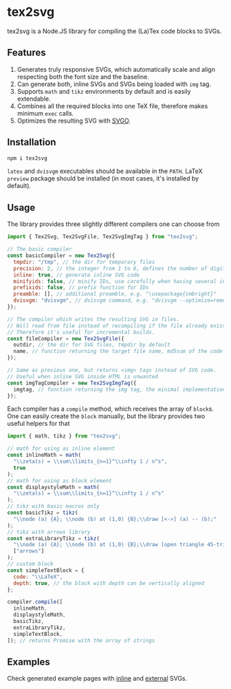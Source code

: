 # tex2svg

tex2svg is a Node.JS library for compiling the (La)Tex code blocks to SVGs.

## Features

1. Generates truly responsive SVGs, which automatically scale and align respecting both the font size and the baseline.
2. Can generate both, inline SVGs and SVGs being loaded with `img` tag.
3. Supports `math` and `tikz` environments by default and is easily extendable.
4. Combines all the required blocks into one TeX file, therefore makes minimum `exec` calls.
5. Optimizes the resulting SVG with [SVGO](https://github.com/svg/svgo).

## Installation

```bash
npm i tex2svg
```

`latex` and `dvisvgm` executables should be available in the `PATH`. LaTeX `preview` package should be installed (in most cases, it's installed by default).

## Usage

The library provides three slightly different compilers one can choose from

```js
import { Tex2Svg, Tex2SvgFile, Tex2SvgImgTag } from "tex2svg";

// The basic compiler
const basicCompiler = new Tex2Svg({
  tmpdir: "/tmp", // the dir for temporary files
  precision: 2, // the integer from 1 to 6, defines the number of digits after the comma
  inline: true, // generate inline SVG code
  minifyids: false, // minify IDs, use carefully when having several inline SVGs on one page
  prefixids: false, // prefix function for IDs
  preamble: [], // additional preamble, e.g. "\usepackage{cmbright}"
  dvisvgm: "dvisvgm", // dvisvgm command, e.g. "dvisvgm --optimize=remove-clippath --exact-bbox"
});

// The compiler which writes the resulting SVG in files.
// Will read from file instead of recompiling if the file already exists.
// Therefore it's useful for incremental builds.
const fileCompiler = new Tex2SvgFile({
  outdir, // the dir for SVG files, tmpdir by default
  name, // function returning the target file name, md5sum of the code by default
});

// Same as previous one, but returns <img> tags instead of SVG code.
// Useful when inline SVG inside HTML is unwanted
const imgTagCompiler = new Tex2SvgImgTag({
  imgtag, // function returning the img tag, the minimal implementation by default
});
```

Each compiler has a `compile` method, which receives the array of `block`s.
One can easily create the `block` manually, but the library provides two useful helpers for that

```js
import { math, tikz } from "tex2svg";

// math for using as inline element
const inlineMath = math(
  "\\zeta(s) = \\sum\\limits_{n=1}^\\infty 1 / n^s",
  true
);
// math for using as block element
const displaystyleMath = math(
  "\\zeta(s) = \\sum\\limits_{n=1}^\\infty 1 / n^s"
);
// tikz with basic macros only
const basicTikz = tikz(
  "\\node (a) {A}; \\node (b) at (1,0) {B};\\draw [<->] (a) -- (b);"
);
// tikz with arrows library
const extraLibraryTikz = tikz(
  "\\node (a) {A}; \\node (b) at (1,0) {B};\\draw [open triangle 45-triangle 45] (a) -- (b);",
  ["arrows"]
);
// custom block
const simpleTextBlock = {
  code: "\\LaTeX",
  depth: true, // the block with depth can be vertically aligned
};

compiler.compile([
  inlineMath,
  displaystyleMath,
  basicTikz,
  extraLibraryTikz,
  simpleTextBlock,
]); // returns Promise with the array of strings
```

## Examples

Check generated example pages with [inline](https://github.com/Ximik/tex2svg/blob/master/examples/inline/index.html) and [external](https://github.com/Ximik/tex2svg/blob/master/examples/external/index.html) SVGs.

